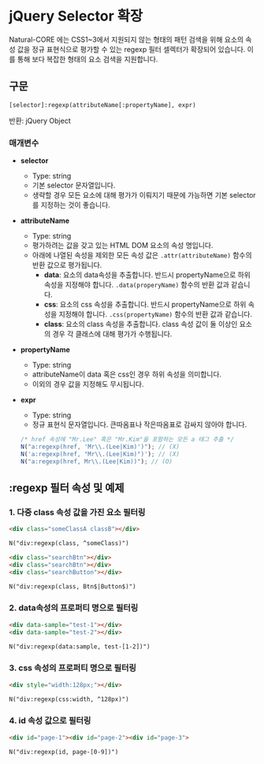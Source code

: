 # jQuery Selector 확장

Natural-CORE 에는 CSS1~3에서 지원되지 않는 형태의 패턴 검색을 위해 요소의 속성 값을 정규 표현식으로 평가할 수 있는 regexp 필터 셀렉터가 확장되어 있습니다. 이를 통해 보다 복잡한 형태의 요소 검색을 지원합니다.

## 구문

```
[selector]:regexp(attributeName[:propertyName], expr)
```

반환: jQuery Object

### 매개변수

- **selector**
  - Type: string
  - 기본 selector 문자열입니다.
  - 생략할 경우 모든 요소에 대해 평가가 이뤄지기 때문에 가능하면 기본 selector를 지정하는 것이 좋습니다.

- **attributeName**
  - Type: string
  - 평가하려는 값을 갖고 있는 HTML DOM 요소의 속성 명입니다.
  - 아래에 나열된 속성을 제외한 모든 속성 값은 `.attr(attributeName)` 함수의 반환 값으로 평가됩니다.
    - **data**: 요소의 data속성을 추출합니다. 반드시 propertyName으로 하위 속성을 지정해야 합니다. `.data(properyName)` 함수의 반환 값과 같습니다.
    - **css**: 요소의 css 속성을 추출합니다. 반드시 propertyName으로 하위 속성을 지정해야 합니다. `.css(propertyName)` 함수의 반환 값과 같습니다.
    - **class**: 요소의 class 속성을 추출합니다. class 속성 값이 둘 이상인 요소의 경우 각 클래스에 대해 평가가 수행됩니다.

- **propertyName**
  - Type: string
  - attributeName이 data 혹은 css인 경우 하위 속성을 의미합니다.
  - 이외의 경우 값을 지정해도 무시됩니다.

- **expr**
  - Type: string
  - 정규 표현식 문자열입니다. 큰따옴표나 작은따옴표로 감싸지 않아야 합니다.

  ```javascript
  /* href 속성에 "Mr.Lee" 혹은 "Mr.Kim"을 포함하는 모든 a 태그 추출 */
  N("a:regexp(href, 'Mr\\.(Lee|Kim)')"); // (X)
  N('a:regexp(href, "Mr\\.(Lee|Kim)")'); // (X)
  N("a:regexp(href, Mr\\.(Lee|Kim))"); // (O)
  ```

## :regexp 필터 속성 및 예제

### 1. 다중 class 속성 값을 가진 요소 필터링

```html
<div class="someClassA classB"></div>

N("div:regexp(class, ^someClass)")
```

```html
<div class="searchBtn"></div>
<div class="searchBtn"></div>
<div class="searchButton"></div>

N("div:regexp(class, Btn$|Button$)")
```

### 2. data속성의 프로퍼티 명으로 필터링

```html
<div data-sample="test-1"></div>
<div data-sample="test-2"></div>

N("div:regexp(data:sample, test-[1-2])")
```

### 3. css 속성의 프로퍼티 명으로 필터링

```html
<div style="width:128px;"></div>

N("div:regexp(css:width, ^128px)")
```

### 4. id 속성 값으로 필터링

```html
<div id="page-1"><div id="page-2"><div id="page-3">

N("div:regexp(id, page-[0-9])")
```
